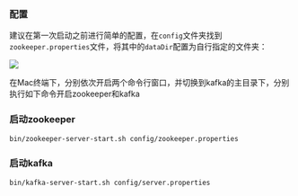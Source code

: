 ### 配置

建议在第一次启动之前进行简单的配置，在`config`文件夹找到`zookeeper.properties`文件，将其中的`dataDir`配置为自行指定的文件夹：

![](https://tva1.sinaimg.cn/large/007S8ZIlly1gib7p3ex2gj315s0t4487.jpg)

在Mac终端下，分别依次开启两个命令行窗口，并切换到kafka的主目录下，分别执行如下命令开启zookeeper和kafka

### 启动zookeeper

```bash
bin/zookeeper-server-start.sh config/zookeeper.properties
```

### 启动kafka

```bash
bin/kafka-server-start.sh config/server.properties
```